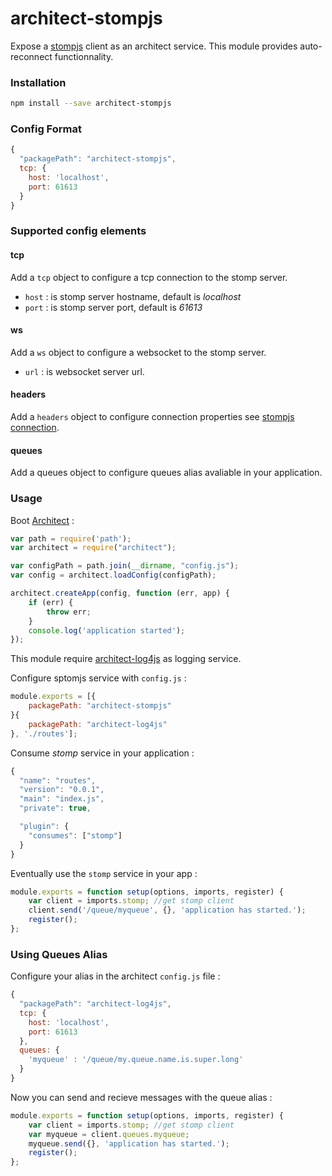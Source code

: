 architect-stompjs
=================

Expose a [stompjs](https://github.com/jmesnil/stomp-websocket) client as an architect service.
This module provides auto-reconnect functionnality.

### Installation

```sh
npm install --save architect-stompjs
```
### Config Format
```js
{
  "packagePath": "architect-stompjs",
  tcp: {
    host: 'localhost',
    port: 61613
  }
}
```

### Supported config elements

#### tcp
Add a `tcp` object to configure a tcp connection to the stomp server.

* `host` : is stomp server hostname, default is *localhost*
* `port` : is stomp server port, default is *61613*

#### ws
Add a `ws` object to configure a websocket to the stomp server.

* `url` : is websocket server url.

#### headers
Add a `headers` object to configure connection properties see [stompjs connection](http://jmesnil.net/stomp-websocket/doc/#connection).

#### queues
Add a queues object to configure queues alias avaliable in your application.


### Usage

Boot [Architect](https://github.com/c9/architect) :

```js
var path = require('path');
var architect = require("architect");

var configPath = path.join(__dirname, "config.js");
var config = architect.loadConfig(configPath);

architect.createApp(config, function (err, app) {
    if (err) {
        throw err;
    }
    console.log('application started');
});
```

This module require [architect-log4js](https://github.com/bimedia-fr/architect-log4js) as logging service.

Configure sptomjs service with `config.js` :

```js
module.exports = [{
    packagePath: "architect-stompjs"
}{
    packagePath: "architect-log4js"
}, './routes'];
```

Consume *stomp* service in your application :

```js
{
  "name": "routes",
  "version": "0.0.1",
  "main": "index.js",
  "private": true,

  "plugin": {
    "consumes": ["stomp"]
  }
}
```

Eventually use the `stomp` service in your app :

```js
module.exports = function setup(options, imports, register) {
    var client = imports.stomp; //get stomp client
    client.send('/queue/myqueue', {}, 'application has started.');
    register();
};
```

### Using Queues Alias

Configure your alias in the architect `config.js` file :
```js
{
  "packagePath": "architect-log4js",
  tcp: {
    host: 'localhost',
    port: 61613
  },
  queues: {
    'myqueue' : '/queue/my.queue.name.is.super.long'
  }
}
```

Now you can send and recieve messages with the queue alias :
```js
module.exports = function setup(options, imports, register) {
    var client = imports.stomp; //get stomp client
    var myqueue = client.queues.myqueue;
    myqueue.send({}, 'application has started.');
    register();
};
```
